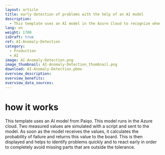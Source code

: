 ```yaml
---
layout: article
title: early detection of problems with the help of an AI model
description: 
  - This template uses an AI model in the Azure Cloud to recognize when the probability of a faulty production increases. Two measured values are transmitted to an AI model and the calculated probability is returned as a value with the help of the JSON data source. With this value you can quickly make the current situation visible and react early enough to completely avoid misproduction.
lang: en
weight: 1700
isDraft: true
ref: AI-Anomaly-Detection
category:
  - Production
  - AI
image: AI-Anomaly-Detection.png
image_thumbnail: AI-Anomaly-Detection_thumbnail.png
download: AI-Anomaly-Detection.pbmx
overview_description:
overview_benefits:
overview_data_sources:
---
```

# how it works

This template uses an AI model from Paiqo. This model runs in the Azure cloud.
Two measured values are simulated with a script and sent to the model. As soon as the model receives the values, it calculates the probability of failure and returns this value to the board. This is then displayed and helps to identify problems quickly and to react early in order to completely avoid missing parts that are outside the tolerance.